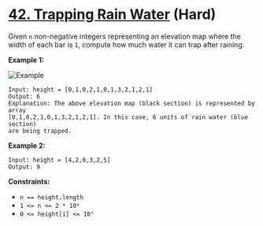 # [42. Trapping Rain Water][link] (Hard)

[link]: https://leetcode.com/problems/trapping-rain-water/

Given `n` non-negative integers representing an elevation map where the width
of each bar is `1`, compute how much water it can trap after raining.

**Example 1:**

![Example](https://assets.leetcode.com/uploads/2018/10/22/rainwatertrap.png)

```text
Input: height = [0,1,0,2,1,0,1,3,2,1,2,1]
Output: 6
Explanation: The above elevation map (black section) is represented by array
[0,1,0,2,1,0,1,3,2,1,2,1]. In this case, 6 units of rain water (blue section)
are being trapped.
```

**Example 2:**

```text
Input: height = [4,2,0,3,2,5]
Output: 9
```

**Constraints:**

- `n == height.length`
- `1 <= n <= 2 * 10⁴`
- `0 <= height[i] <= 10⁵`
